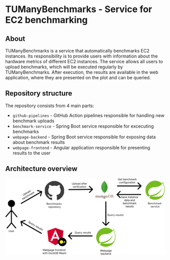 # TUManyBenchmarks - Service for EC2 benchmarking
## About
TUManyBenchmarks is a service that automatically benchmarks EC2 instances.
Its responsibility is to provide users with information about the hardware metrics of different EC2 instances.
The service allows all users to upload benchmarks, which will be executed regularly by TUManyBenchmarks.
After execution, the results are available in the web application, where they are presented on the plot and can be queried.

## Repository structure
The repository consists from 4 main parts:
- `github-pipelines` - GitHub Action pipelines responsible for handling new benchmark uploads
- `benchmark-service` - Spring Boot service responsible for excecuting benchmarks
- `webpage-backend` - Spring Boot service responsible for exposing data about benchmark results
- `webpage-frontend` - Angular application responsible for presenting results to the user

## Architecture overview

![Architecture](other/architecture.png)


